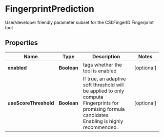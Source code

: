 

# FingerprintPrediction

User/developer friendly parameter subset for the CSI:FingerID Fingerprint tool

## Properties

| Name | Type | Description | Notes |
|------------ | ------------- | ------------- | -------------|
|**enabled** | **Boolean** | tags whether the tool is enabled |  [optional] |
|**useScoreThreshold** | **Boolean** | If true, an adaptive soft threshold will be applied to only compute Fingerprints for promising formula candidates  Enabling is highly recommended. |  [optional] |



